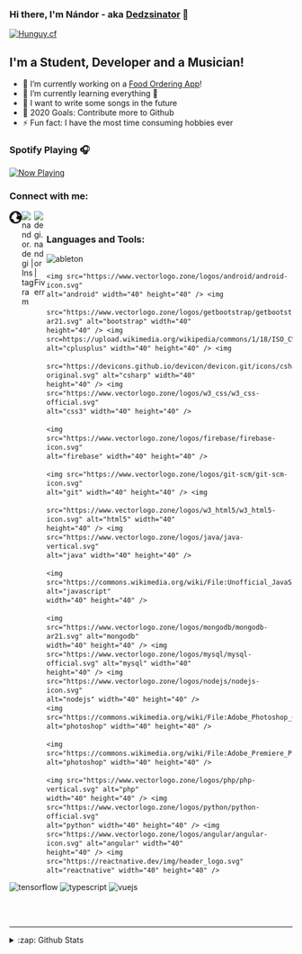 ### Hi there, I'm Nándor - aka [Dedzsinator][website] 👋

[![Hunguy.cf](https://img.shields.io/website?label=Hunguy.cf&style=for-the-badge&url=https://dedzsinator.github.io/f)](https://dedzsinator.github.io/)
<!--[![Instagram Follow](https://img.shields.io/twitter/follow/codeSTACKr?color=1DA1F2&logo=twitter&style=for-the-badge)](https://www.instagram.com/nandor_degi)-->

## I'm a Student, Developer and a Musician!

- 🔭 I’m currently working on a [Food Ordering App][website]!
- 🌱 I’m currently learning everything 🤣
- 👯 I want to write some songs in the future
- 🥅 2020 Goals: Contribute more to Github
- ⚡ Fun fact: I have the most time consuming hobbies ever

### Spotify Playing 🎧
<a href="https://natemoo-re.dedzsinator.vercel.app/now-playing?open">
    <img src="https://natemoo-re.dedzsinator.vercel.app/now-playing" width="256" height="64" alt="Now Playing">
</a>

### Connect with me:

[<img align="left" alt="hunguy.cf" width="22px"
  src="https://raw.githubusercontent.com/iconic/open-iconic/master/svg/globe.svg" />][website]
[<img align="left" alt="nandor.degi | Instagram" width="22px"
  src="https://cdn.jsdelivr.net/npm/simple-icons@v3/icons/instagram.svg" />][instagram]
[<img align="left" alt="degi.nandor | Fiverr" width="22px"
  src="https://cdn.jsdelivr.net/npm/simple-icons@v3/icons/fiverr.svg" />][fiverr]

<br />

### Languages and Tools:

<p align="left">
    <img src="https://commons.wikimedia.org/wiki/File:Ableton.svg" alt="ableton" width="40" height="40" />
    
    <img src="https://www.vectorlogo.zone/logos/android/android-icon.svg"
    alt="android" width="40" height="40" /> <img
                                                 
    src="https://www.vectorlogo.zone/logos/getbootstrap/getbootstrap-ar21.svg" alt="bootstrap" width="40"
    height="40" /> <img src=https://upload.wikimedia.org/wikipedia/commons/1/18/ISO_C%2B%2B_Logo.svg"
    alt="cplusplus" width="40" height="40" /> <img
    
    src="https://devicons.github.io/devicon/devicon.git/icons/csharp/csharp-original.svg" alt="csharp" width="40"
    height="40" /> <img src="https://www.vectorlogo.zone/logos/w3_css/w3_css-official.svg"
    alt="css3" width="40" height="40" />
    
    <img src="https://www.vectorlogo.zone/logos/firebase/firebase-icon.svg"
    alt="firebase" width="40" height="40" />
    
    <img src="https://www.vectorlogo.zone/logos/git-scm/git-scm-icon.svg"
    alt="git" width="40" height="40" /> <img
    
    src="https://www.vectorlogo.zone/logos/w3_html5/w3_html5-icon.svg" alt="html5" width="40"
    height="40" /> <img src="https://www.vectorlogo.zone/logos/java/java-vertical.svg"
    alt="java" width="40" height="40" />
    
    <img
    src="https://commons.wikimedia.org/wiki/File:Unofficial_JavaScript_logo_2.svg" alt="javascript"
    width="40" height="40" />
    
    <img
    src="https://www.vectorlogo.zone/logos/mongodb/mongodb-ar21.svg" alt="mongodb"
    width="40" height="40" /> <img
    src="https://www.vectorlogo.zone/logos/mysql/mysql-official.svg" alt="mysql" width="40"
    height="40" /> <img src="https://www.vectorlogo.zone/logos/nodejs/nodejs-icon.svg"
    alt="nodejs" width="40" height="40" /> 
    <img src="https://commons.wikimedia.org/wiki/File:Adobe_Photoshop_CC_icon.svg" alt="photoshop" width="40" height="40" />
    
    <img src="https://commons.wikimedia.org/wiki/File:Adobe_Premiere_Pro_CC_icon.svg" alt="photoshop" width="40" height="40" />
    
    <img src="https://www.vectorlogo.zone/logos/php/php-vertical.svg" alt="php"
    width="40" height="40" /> <img src="https://www.vectorlogo.zone/logos/python/python-official.svg"
    alt="python" width="40" height="40" /> <img
    src="https://www.vectorlogo.zone/logos/angular/angular-icon.svg" alt="angular" width="40"
    height="40" /> <img src="https://reactnative.dev/img/header_logo.svg" alt="reactnative" width="40" height="40" />
  <img src="https://www.vectorlogo.zone/logos/tensorflow/tensorflow-icon.svg" alt="tensorflow" width="40" height="40" />
  <img src="https://www.vectorlogo.zone/logos/typescriptlang/typescriptlang-icon.svg" alt="typescript"
    width="40" height="40" /> <img
    src="https://www.vectorlogo.zone/logos/vuejs/vuejs-icon.svgg" alt="vuejs" width="40"
    height="40" /></p>

<br />
<br />

<!--
### 📕 Latest Blog Posts

- [Microinteractions: Password Validation Animation](https://dev.to/codestackr/microinteractions-password-validation-animation-5629)
- [Notion + YouTube - A Powerful Combination for Productivity](https://dev.to/codestackr/notion-youtube-a-powerful-combination-for-productivity-1def)
- [Regular Expressions (RegEx) Crash Course](https://dev.to/codestackr/regular-expressions-regex-crash-course-248n)
- [Emmet Part 2 - Advanced](https://dev.to/codestackr/emmet-part-2-advanced-4c65)
- [Deno 1.0 Released! (Easy) REST API Example](https://dev.to/codestackr/deno-1-0-released-easy-rest-api-example-2fbl)

➡️ [more blog posts...](hunguy.cf)
-->
---
<!---
<details>
  <summary>:zap: Recent Github Activity</summary>
  
1. 🗣 Commented on [#249](https://github.com//abhisheknaiidu/awesome-github-profile-readme/issues/249) in [abhisheknaiidu/awesome-github-profile-readme](https://github.com//abhisheknaiidu/awesome-github-profile-readme)
2. 🗣 Commented on [#249](https://github.com//abhisheknaiidu/awesome-github-profile-readme/issues/249) in [abhisheknaiidu/awesome-github-profile-readme](https://github.com//abhisheknaiidu/awesome-github-profile-readme)
3. 💪 Opened PR [#249](https://github.com//abhisheknaiidu/awesome-github-profile-readme/pull/249) in [abhisheknaiidu/awesome-github-profile-readme](https://github.com//abhisheknaiidu/awesome-github-profile-readme)
4. ❗️ Closed issue [#9](https://github.com//jamesgeorge007/github-activity-readme/issues/9) in [jamesgeorge007/github-activity-readme](https://github.com//jamesgeorge007/github-activity-readme)
5. 🗣 Commented on [#9](https://github.com//jamesgeorge007/github-activity-readme/issues/9) in [jamesgeorge007/github-activity-readme](https://github.com//jamesgeorge007/github-activity-readme)

</details>
--->

<details>
  <summary>:zap: Github Stats</summary>

  [![Anurag's GitHub stats](https://github-readme-stats.vercel.app/api?username=Dedzsinator)](https://github.com/Dedzsinator?tab=repositories)
</details>

[website]: hunguy.cf
[instagram]: https://www.instagram.com/nandor_degi
[fiverr]: https://www.fiverr.com/degi_nandor
<!--[twitter]: https://twitter.com/codeSTACKr
[youtube]: https://youtube.com/codeSTACKr-->
<!--[linkedin]: https://linkedin.com/in/codeSTACKr-->
